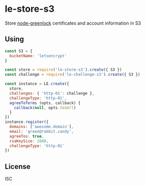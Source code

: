 # le-store-s3

Store [node-greenlock](https://github.com/Daplie/node-greenlock) certificates and account information in S3

## Using

```js
const S3 = {
  bucketName: 'letsencrypt'
}

const store = require('le-store-s3').create({ S3 })
const challenge = require('le-challenge-s3').create({ S3 })

const instance = LE.create({
  store,
  challenges: { 'http-01': challenge },
  challengeType: 'http-01',
  agreeToTerms (opts, callback) {
    callback(null, opts.tosUrl)
  }
})
instance.register({
  domains: ['awesome.domain'],
  email: 'green@rabbit.candy',
  agreeTos: true,
  rsaKeySize: 2048,
  challengeType: 'http-01'
})
```

## License

ISC
